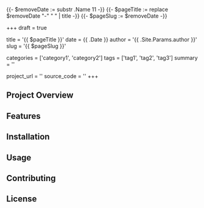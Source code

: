 {{- $removeDate := substr .Name 11 -}}
{{- $pageTitle := replace $removeDate "-" " " | title -}}
{{- $pageSlug := $removeDate -}}

+++
draft = true

title = '{{ $pageTitle }}'
date = {{ .Date }}
author = '{{ .Site.Params.author }}'
slug = '{{ $pageSlug }}'

categories = ['category1', 'category2']
tags = ['tag1', 'tag2', 'tag3']
summary = ''

project_url = ''
source_code = ''
+++

## Project Overview

<!-- Provide an overview of the project -->

## Features

<!-- List and describe the features of the project -->

## Installation

<!-- Provide instructions on how to install and use the project -->

## Usage

<!-- Provide usage examples and instructions -->

## Contributing

<!-- Explain how others can contribute to the project -->

## License

<!-- Include licensing information -->
